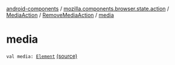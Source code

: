 [android-components](../../../index.md) / [mozilla.components.browser.state.action](../../index.md) / [MediaAction](../index.md) / [RemoveMediaAction](index.md) / [media](./media.md)

# media

`val media: `[`Element`](../../../mozilla.components.browser.state.state/-media-state/-element/index.md) [(source)](https://github.com/mozilla-mobile/android-components/blob/master/components/browser/state/src/main/java/mozilla/components/browser/state/action/BrowserAction.kt#L443)